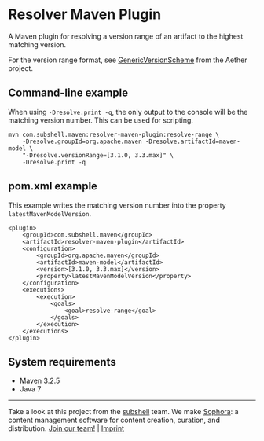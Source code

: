 Resolver Maven Plugin
=====================

A Maven plugin for resolving a version range of an artifact to the highest matching version.

For the version range format, see [GenericVersionScheme](https://github.com/eclipse/aether-core/blob/master/aether-util/src/main/java/org/eclipse/aether/util/version/GenericVersionScheme.java) from the Aether project.

Command-line example
------------------------

When using `-Dresolve.print -q`, the only output to the console will be the matching version number. This can be used for scripting.

    mvn com.subshell.maven:resolver-maven-plugin:resolve-range \
        -Dresolve.groupId=org.apache.maven -Dresolve.artifactId=maven-model \
        "-Dresolve.versionRange=[3.1.0, 3.3.max]" \
        -Dresolve.print -q

pom.xml example
---------------

This example writes the matching version number into the property `latestMavenModelVersion`.

    <plugin>
        <groupId>com.subshell.maven</groupId>
        <artifactId>resolver-maven-plugin</artifactId>
        <configuration>
            <groupId>org.apache.maven</groupId>
            <artifactId>maven-model</artifactId>
            <version>[3.1.0, 3.3.max]</version>
            <property>latestMavenModelVersion</property>
        </configuration>
        <executions>
            <execution>
                <goals>
                    <goal>resolve-range</goal>
                </goals>
            </execution>
        </executions>
    </plugin>

System requirements
-------------------

* Maven 3.2.5
* Java 7

* * *

Take a look at this project from the [subshell](https://subshell.com) team. We make [Sophora](https://subshell.com/sophora/): a content management software for content creation, curation, and distribution. [Join our team!](https://subshell.com/jobs/) | [Imprint](https://subshell.com/about/imprint/)
